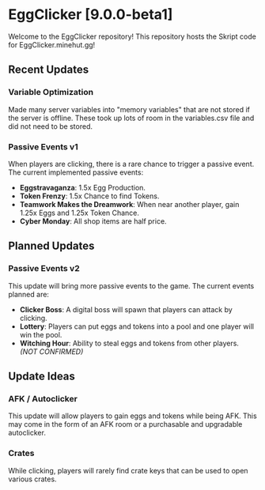 # EggClicker [9.0.0-beta1]

Welcome to the EggClicker repository! This repository hosts the Skript code for EggClicker.minehut.gg!

## Recent Updates
### Variable Optimization
Made many server variables into "memory variables" that are not stored if the server is offline. These took up lots of room in the variables.csv file and did not need to be stored.
### Passive Events v1
When players are clicking, there is a rare chance to trigger a passive event.
The current implemented passive events:
- **Eggstravaganza**: 1.5x Egg Production.
- **Token Frenzy**: 1.5x Chance to find Tokens.
- **Teamwork Makes the Dreamwork**: When near another player, gain 1.25x Eggs and 1.25x Token Chance.
- **Cyber Monday**: All shop items are half price.

## Planned Updates
### Passive Events v2
This update will bring more passive events to the game.
The current events planned are:
- **Clicker Boss**: A digital boss will spawn that players can attack by clicking.
- **Lottery**: Players can put eggs and tokens into a pool and one player will win the pool.
- **Witching Hour**: Ability to steal eggs and tokens from other players. *(NOT CONFIRMED)*
## Update Ideas
### AFK / Autoclicker
This update will allow players to gain eggs and tokens while being AFK. This may come in the form of an AFK room or a purchasable and upgradable autoclicker.
### Crates
While clicking, players will rarely find crate keys that can be used to open various crates.